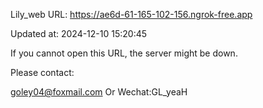 Lily_web URL: https://ae6d-61-165-102-156.ngrok-free.app

Updated at: 2024-12-10 15:20:45

If you cannot open this URL, the server might be down.

Please contact: 

goley04@foxmail.com Or Wechat:GL_yeaH